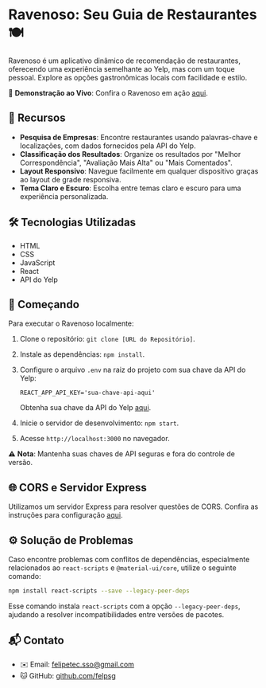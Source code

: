 # Ravenoso: Seu Guia de Restaurantes 🍽️

Ravenoso é um aplicativo dinâmico de recomendação de restaurantes, oferecendo uma experiência semelhante ao Yelp, mas com um toque pessoal. Explore as opções gastronômicas locais com facilidade e estilo.

🔗 **Demonstração ao Vivo**: Confira o Ravenoso em ação [aqui](https://revenouss.netlify.app/).

## 🌟 Recursos

- **Pesquisa de Empresas**: Encontre restaurantes usando palavras-chave e localizações, com dados fornecidos pela API do Yelp.
- **Classificação dos Resultados**: Organize os resultados por "Melhor Correspondência", "Avaliação Mais Alta" ou "Mais Comentados".
- **Layout Responsivo**: Navegue facilmente em qualquer dispositivo graças ao layout de grade responsiva.
- **Tema Claro e Escuro**: Escolha entre temas claro e escuro para uma experiência personalizada.

## 🛠️ Tecnologias Utilizadas

- HTML
- CSS
- JavaScript
- React
- API do Yelp

## 🚀 Começando

Para executar o Ravenoso localmente:

1. Clone o repositório: `git clone [URL do Repositório]`.
2. Instale as dependências: `npm install`.
3. Configure o arquivo `.env` na raiz do projeto com sua chave da API do Yelp:

   ```
   REACT_APP_API_KEY='sua-chave-api-aqui'
   ```

   Obtenha sua chave da API do Yelp [aqui](https://www.yelp.com/developers/v3/manage_app).

4. Inicie o servidor de desenvolvimento: `npm start`.
5. Acesse `http://localhost:3000` no navegador.

⚠️ **Nota**: Mantenha suas chaves de API seguras e fora do controle de versão.

## 🌐 CORS e Servidor Express

Utilizamos um servidor Express para resolver questões de CORS. Confira as instruções para configuração [aqui](https://discuss.codecademy.com/t/ravenous-part-3-setting-the-search-bars-state/745278/3).

## ⚙️ Solução de Problemas

Caso encontre problemas com conflitos de dependências, especialmente relacionados ao `react-scripts` e `@material-ui/core`, utilize o seguinte comando:

```bash
npm install react-scripts --save --legacy-peer-deps
```

Esse comando instala `react-scripts` com a opção `--legacy-peer-deps`, ajudando a resolver incompatibilidades entre versões de pacotes.

## 📬 Contato

- ✉️ Email: [felipetec.sso@gmail.com](mailto:felipetec.sso@gmail.com)
- 🐱 GitHub: [github.com/felpsg](https://github.com/felpsg)
